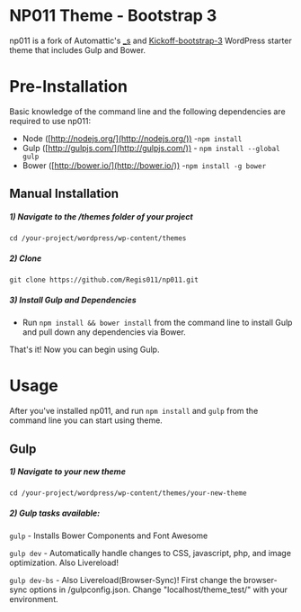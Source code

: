 NP011 Theme - Bootstrap 3
===

np011 is a fork of Automattic's [_s](https://github.com/Automattic/_s) and [Kickoff-bootstrap-3](https://github.com/braginteractive/kickoff-bootstrap-3) WordPress starter theme that includes Gulp and Bower.

# Pre-Installation

Basic knowledge of the command line and the following dependencies are required to use np011:

- Node ([http://nodejs.org/](http://nodejs.org/)) -`npm install`
- Gulp ([http://gulpjs.com/](http://gulpjs.com/)) - `npm install --global gulp`
- Bower ([http://bower.io/](http://bower.io/)) -`npm install -g bower`


## Manual Installation

##### 1) Navigate to the /themes folder of your project
`cd /your-project/wordpress/wp-content/themes`

##### 2) Clone

`git clone https://github.com/Regis011/np011.git`


##### 3) Install Gulp and Dependencies
- Run `npm install && bower install` from the command line to install Gulp and pull down any dependencies via Bower.

That's it! Now you can begin using Gulp.

# Usage
After you've installed np011, and run `npm install` and `gulp` from the command line you can start using theme.

## Gulp

##### 1) Navigate to your new theme
`cd /your-project/wordpress/wp-content/themes/your-new-theme`

##### 2) Gulp tasks available:

`gulp` - Installs Bower Components and Font Awesome

`gulp dev` - Automatically handle changes to CSS, javascript, php, and image optimization. Also Livereload!

`gulp dev-bs` - Also Livereload(Browser-Sync)! First change the browser-sync options in /gulpconfig.json. Change "localhost/theme_test/" with your environment. 
